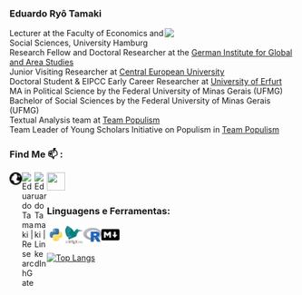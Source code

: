 ### Eduardo Ryô Tamaki

<img align='right' src="https://media.giphy.com/media/0Y0ySEj13sU1O1IQ23/giphy.gif" width="230">

Lecturer at the Faculty of Economics and Social Sciences, University Hamburg <br />
Research Fellow and Doctoral Researcher at the [German Institute for Global and Area Studies](https://www.giga-hamburg.de/de/das-giga/team/eduardo-tamaki) <br />
Junior Visiting Researcher at [Central European University](https://democracyinstitute.ceu.edu/people/eduardo-tamaki) <br />
Doctoral Student & EIPCC Early Career Researcher at [University of Erfurt](https://www.uni-erfurt.de/en/brandtschool/the-school/people/early-career-researchers/eduardo-ryo-tamaki) <br />
MA in Political Science by the Federal University of Minas Gerais (UFMG) <br />
Bachelor of Social Sciences by the Federal University of Minas Gerais (UFMG) <br />
Textual Analysis team at [Team Populism](https://populism.byu.edu/)  <br />
Team Leader of Young Scholars Initiative on Populism in [Team Populism](https://populism.byu.edu/) <br />


#####


### Find Me 📫 :
[<img align="left" alt="tamaki.ai" width="22px" src="https://raw.githubusercontent.com/iconic/open-iconic/master/svg/globe.svg" />][website]
[<img align="left" alt="Eduardo Tamaki | ResearchGate" width="22px" src="https://cdn.jsdelivr.net/npm/simple-icons@v3/icons/researchgate.svg" />][researchgate]
[<img height="32" width="32" src="https://cdn.jsdelivr.net/npm/simple-icons@v3/icons/gmail.svg" />][gmail]
[<img align="left" alt="Eduardo Tamaki | LinkedIn" width="22px" src="https://cdn.jsdelivr.net/npm/simple-icons@v3/icons/linkedin.svg" />][linkedin]


### Linguagens e Ferramentas:
<img align="left" width="32px" src="https://raw.githubusercontent.com/github/explore/80688e429a7d4ef2fca1e82350fe8e3517d3494d/topics/python/python.png" />
<img align="left" width="32px" src="https://raw.githubusercontent.com/github/explore/80688e429a7d4ef2fca1e82350fe8e3517d3494d/topics/latex/latex.png" />
<img align="left" width="32px" src="https://raw.githubusercontent.com/github/explore/80688e429a7d4ef2fca1e82350fe8e3517d3494d/topics/r/r.png" />
<img align="left" width="32px" src="https://raw.githubusercontent.com/github/explore/80688e429a7d4ef2fca1e82350fe8e3517d3494d/topics/markdown/markdown.png" />

<br />
<br />

[![Top Langs](https://github-readme-stats.vercel.app/api/top-langs/?username=ertamaki&theme=dark)](https://github.com/anuraghazra/github-readme-stats)



<br />
<br />

</details>

[website]: https://tamaki.ai
[researchgate]: https://www.researchgate.net/profile/Eduardo_Ryo_Tamaki
[gmail]: mailto:eduardo.rtamaki@gmail.com
[linkedin]: www.linkedin.com/in/eduardo-ryô-tamaki-5b936811a

